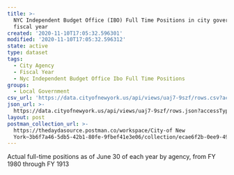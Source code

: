 ```yaml
---
title: >-
  NYC Independent Budget Office (IBO) Full Time Positions in city government, by
  fiscal year
created: '2020-11-10T17:05:32.596301'
modified: '2020-11-10T17:05:32.596312'
state: active
type: dataset
tags:
  - City Agency
  - Fiscal Year
  - Nyc Independent Budget Office Ibo Full Time Positions
groups:
  - Local Government
csv_url: 'https://data.cityofnewyork.us/api/views/uaj7-9szf/rows.csv?accessType=DOWNLOAD'
json_url: >-
  https://data.cityofnewyork.us/api/views/uaj7-9szf/rows.json?accessType=DOWNLOAD
layout: post
postman_collection_url: >-
  https://thedaydasource.postman.co/workspace/City-of New
  York~3b6f7a46-5db5-42b1-80fe-9fbef41e3e06/collection/ecae6f2b-0ee9-4977-b3e3-7af614ac7540
---
```

Actual full-time positions as of June 30 of each year by agency, from FY 1980 through FY 1913
